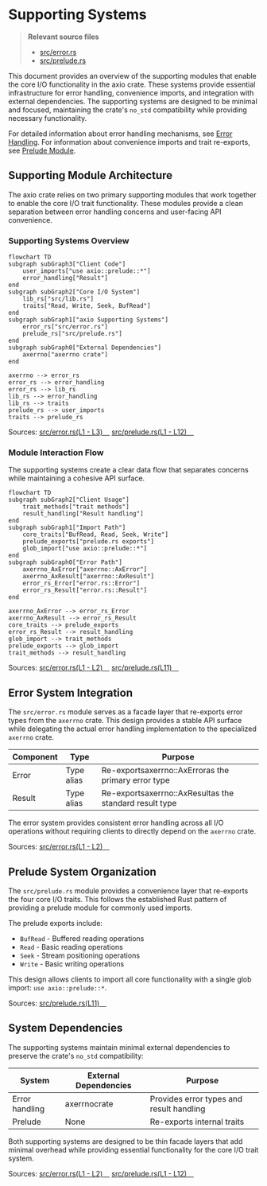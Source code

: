 # Supporting Systems

> **Relevant source files**
> * [src/error.rs](https://github.com/arceos-org/axio/blob/a675e6d5/src/error.rs)
> * [src/prelude.rs](https://github.com/arceos-org/axio/blob/a675e6d5/src/prelude.rs)

This document provides an overview of the supporting modules that enable the core I/O functionality in the axio crate. These systems provide essential infrastructure for error handling, convenience imports, and integration with external dependencies. The supporting systems are designed to be minimal and focused, maintaining the crate's `no_std` compatibility while providing necessary functionality.

For detailed information about error handling mechanisms, see [Error Handling](/arceos-org/axio/5.1-error-handling). For information about convenience imports and trait re-exports, see [Prelude Module](/arceos-org/axio/5.2-prelude-module).

## Supporting Module Architecture

The axio crate relies on two primary supporting modules that work together to enable the core I/O trait functionality. These modules provide a clean separation between error handling concerns and user-facing API convenience.

### Supporting Systems Overview

```mermaid
flowchart TD
subgraph subGraph3["Client Code"]
    user_imports["use axio::prelude::*"]
    error_handling["Result"]
end
subgraph subGraph2["Core I/O System"]
    lib_rs["src/lib.rs"]
    traits["Read, Write, Seek, BufRead"]
end
subgraph subGraph1["axio Supporting Systems"]
    error_rs["src/error.rs"]
    prelude_rs["src/prelude.rs"]
end
subgraph subGraph0["External Dependencies"]
    axerrno["axerrno crate"]
end

axerrno --> error_rs
error_rs --> error_handling
error_rs --> lib_rs
lib_rs --> error_handling
lib_rs --> traits
prelude_rs --> user_imports
traits --> prelude_rs
```

Sources: [src/error.rs(L1 - L3)&emsp;](https://github.com/arceos-org/axio/blob/a675e6d5/src/error.rs#L1-L3) [src/prelude.rs(L1 - L12)&emsp;](https://github.com/arceos-org/axio/blob/a675e6d5/src/prelude.rs#L1-L12)

### Module Interaction Flow

The supporting systems create a clear data flow that separates concerns while maintaining a cohesive API surface.

```mermaid
flowchart TD
subgraph subGraph2["Client Usage"]
    trait_methods["trait methods"]
    result_handling["Result handling"]
end
subgraph subGraph1["Import Path"]
    core_traits["BufRead, Read, Seek, Write"]
    prelude_exports["prelude.rs exports"]
    glob_import["use axio::prelude::*"]
end
subgraph subGraph0["Error Path"]
    axerrno_AxError["axerrno::AxError"]
    axerrno_AxResult["axerrno::AxResult"]
    error_rs_Error["error.rs::Error"]
    error_rs_Result["error.rs::Result"]
end

axerrno_AxError --> error_rs_Error
axerrno_AxResult --> error_rs_Result
core_traits --> prelude_exports
error_rs_Result --> result_handling
glob_import --> trait_methods
prelude_exports --> glob_import
trait_methods --> result_handling
```

Sources: [src/error.rs(L1 - L2)&emsp;](https://github.com/arceos-org/axio/blob/a675e6d5/src/error.rs#L1-L2) [src/prelude.rs(L11)&emsp;](https://github.com/arceos-org/axio/blob/a675e6d5/src/prelude.rs#L11-L11)

## Error System Integration

The `src/error.rs` module serves as a facade layer that re-exports error types from the `axerrno` crate. This design provides a stable API surface while delegating the actual error handling implementation to the specialized `axerrno` crate.

|Component|Type|Purpose|
| --- | --- | --- |
|Error|Type alias|Re-exportsaxerrno::AxErroras the primary error type|
|Result|Type alias|Re-exportsaxerrno::AxResultas the standard result type|

The error system provides consistent error handling across all I/O operations without requiring clients to directly depend on the `axerrno` crate.

Sources: [src/error.rs(L1 - L2)&emsp;](https://github.com/arceos-org/axio/blob/a675e6d5/src/error.rs#L1-L2)

## Prelude System Organization

The `src/prelude.rs` module provides a convenience layer that re-exports the four core I/O traits. This follows the established Rust pattern of providing a prelude module for commonly used imports.

The prelude exports include:

* `BufRead` - Buffered reading operations
* `Read` - Basic reading operations
* `Seek` - Stream positioning operations
* `Write` - Basic writing operations

This design allows clients to import all core functionality with a single glob import: `use axio::prelude::*`.

Sources: [src/prelude.rs(L11)&emsp;](https://github.com/arceos-org/axio/blob/a675e6d5/src/prelude.rs#L11-L11)

## System Dependencies

The supporting systems maintain minimal external dependencies to preserve the crate's `no_std` compatibility:

|System|External Dependencies|Purpose|
| --- | --- | --- |
|Error handling|axerrnocrate|Provides error types and result handling|
|Prelude|None|Re-exports internal traits|

Both supporting systems are designed to be thin facade layers that add minimal overhead while providing essential functionality for the core I/O trait system.

Sources: [src/error.rs(L1 - L2)&emsp;](https://github.com/arceos-org/axio/blob/a675e6d5/src/error.rs#L1-L2) [src/prelude.rs(L1 - L12)&emsp;](https://github.com/arceos-org/axio/blob/a675e6d5/src/prelude.rs#L1-L12)
